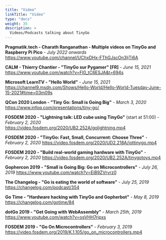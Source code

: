 ```yaml
---
title: "Video"
linkTitle: "Video"
type: "docs"
weight: 35
description: >
  Videos/Podcasts talking about TinyGo
---
```


**Pragmatik.tech - Charath Ranganathan - Multiple videos on TinyGo and Raspberry Pi Pico** - *July 2022 onwards*
https://www.youtube.com/channel/UChxDHx-FThGJscOn3ljTi6A

**CALM - Thierry Chantier - "TinyGo sur Pygamer" [FR]** - *June 15, 2021*
https://www.youtube.com/watch?v=FI0_tC6ESJA&t=694s

**Microsoft LearnTV - "Hello World"** - *June 15, 2021*
https://channel9.msdn.com/Shows/Hello-World/Hello-World-Tuesday-June-15-2021#time=03m09s

**QCon 2020 London - "Tiny Go: Small is Going Big"** - *March 3, 2020*
https://www.infoq.com/presentations/tiny-go/

**FOSDEM 2020 - "Lightning talk: LED cube using TinyGo"** (start at 51:00) - *February 2, 2020*
https://video.fosdem.org/2020/UB2.252A/golightning.mp4

**FOSDEM 2020 - "TinyGo: Fast, Small, Concurrent: Choose Three"** - *February 2, 2020*
https://video.fosdem.org/2020/UD2.218A/iottinygo.mp4

**FOSDEM 2020 - "Build real-world gaming hardware with TinyGo"** - *February 2, 2020*
https://video.fosdem.org/2020/UB2.252A/tinygotoys.mp4

**Gophercon 2019 - "Small is Going Big: Go on Microcontrollers"** - *July 26, 2019*
https://www.youtube.com/watch?v=EiB9ZVrvrz0

**The Changelog - "Go is eating the world of software"** - *July 25, 2019*
https://changelog.com/podcast/354

**Go Time - "Hardware hacking with TinyGo and Gopherbot"** - *May 8, 2019*
https://changelog.com/gotime/84

**dotGo 2019 - "Get Going with WebAssembly"** - *March 25th, 2019*
https://www.youtube.com/watch?v=osVHH7rjpxs

**FOSDEM 2019 - "Go On Microcontrollers"** - *February 3, 2019*
https://video.fosdem.org/2019/K.1.105/go_on_microcontrollers.mp4

